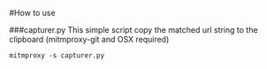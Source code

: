 #How to use

###capturer.py
This simple script copy the matched url string to the clipboard (mitmproxy-git and OSX required)

``
mitmproxy -s capturer.py
``


